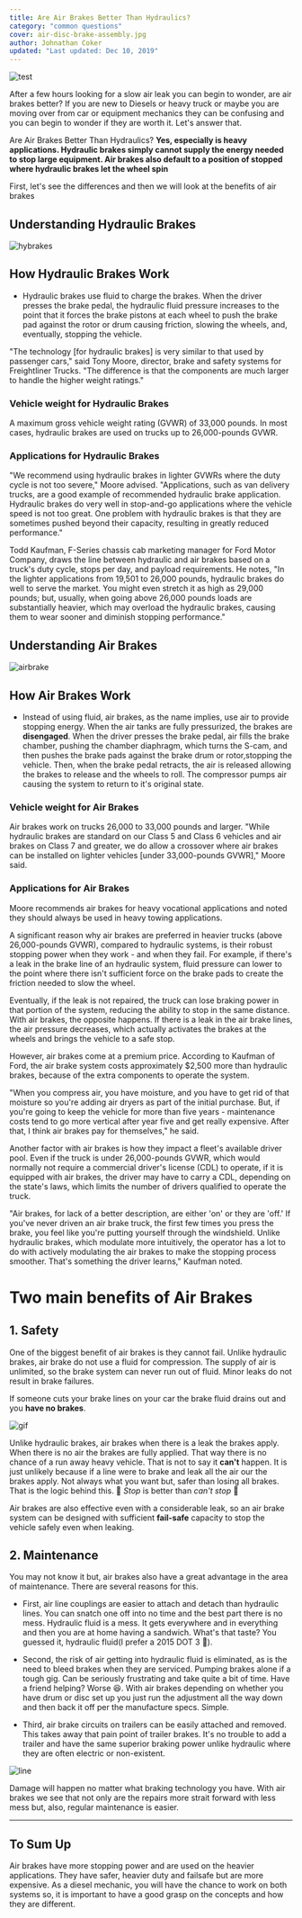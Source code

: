 ```yaml
---
title: Are Air Brakes Better Than Hydraulics?
category: "common questions"
cover: air-disc-brake-assembly.jpg
author: Johnathan Coker
updated: "Last updated: Dec 10, 2019"
---
```


![test](./air-disc-brake-assembly.jpg)

After a few hours looking for a slow air leak you can begin to wonder, are air brakes better? If you are new to Diesels or heavy truck or maybe you are moving over from car or equipment mechanics they can be confusing and you can begin to wonder if they are worth it. Let's answer that.

Are Air Brakes Better Than Hydraulics? **Yes, especially is heavy applications. Hydraulic brakes simply cannot supply the energy needed to stop large equipment. Air brakes also default to a position of stopped where hydraulic brakes let the wheel spin**

First, let's see the differences and then we will look at the benefits of air brakes

## Understanding Hydraulic Brakes

![hybrakes](./Hy.jpg)

## How Hydraulic Brakes Work

- Hydraulic brakes use fluid to charge the brakes. When the driver presses the brake pedal, the hydraulic fluid pressure increases to the point that it forces the brake pistons at each wheel to push the brake pad against the rotor or drum causing friction, slowing the wheels, and, eventually, stopping the vehicle.

"The technology [for hydraulic brakes] is very similar to that used by passenger cars," said Tony Moore, director, brake and safety systems for Freightliner Trucks. "The difference is that the components are much larger to handle the higher weight ratings."

### Vehicle weight for Hydraulic Brakes

A maximum gross vehicle weight rating (GVWR) of 33,000 pounds. In most cases, hydraulic brakes are used on trucks up to 26,000-pounds GVWR.

### Applications for Hydraulic Brakes

"We recommend using hydraulic brakes in lighter GVWRs where the duty cycle is not too severe," Moore advised. "Applications, such as van delivery trucks, are a good example of recommended hydraulic brake application. Hydraulic brakes do very well in stop-and-go applications where the vehicle speed is not too great. One problem with hydraulic brakes is that they are sometimes pushed beyond their capacity, resulting in greatly reduced performance."

Todd Kaufman, F-Series chassis cab marketing manager for Ford Motor Company, draws the line between hydraulic and air brakes based on a truck's duty cycle, stops per day, and payload requirements. He notes, "In the lighter applications from 19,501 to 26,000 pounds, hydraulic brakes do well to serve the market. You might even stretch it as high as 29,000 pounds; but, usually, when going above 26,000 pounds loads are substantially heavier, which may overload the hydraulic brakes, causing them to wear sooner and diminish stopping performance."

## Understanding Air Brakes

![airbrake](./bendix.png)

## How Air Brakes Work

- Instead of using fluid, air brakes, as the name implies, use air to provide stopping energy. When the air tanks are fully pressurized, the brakes are **disengaged**. When the driver presses the brake pedal, air fills the brake chamber, pushing the chamber diaphragm, which turns the S-cam, and then pushes the brake pads against the brake drum or rotor,stopping the vehicle. Then, when the brake pedal retracts, the air is released allowing the brakes to release and the wheels to roll. The compressor pumps air causing the system to return to it's original state.

### Vehicle weight for Air Brakes

Air brakes work on trucks 26,000 to 33,000 pounds and larger. "While hydraulic brakes are standard on our Class 5 and Class 6 vehicles and air brakes on Class 7 and greater, we do allow a crossover where air brakes can be installed on lighter vehicles [under 33,000-pounds GVWR]," Moore said.

### Applications for Air Brakes

Moore recommends air brakes for heavy vocational applications and noted they should always be used in heavy towing applications.

A significant reason why air brakes are preferred in heavier trucks (above 26,000-pounds GVWR), compared to hydraulic systems, is their robust stopping power when they work - and when they fail. For example, if there's a leak in the brake line of an hydraulic system, fluid pressure can lower to the point where there isn't sufficient force on the brake pads to create the friction needed to slow the wheel.

Eventually, if the leak is not repaired, the truck can lose braking power in that portion of the system, reducing the ability to stop in the same distance. With air brakes, the opposite happens. If there is a leak in the air brake lines, the air pressure decreases, which actually activates the brakes at the wheels and brings the vehicle to a safe stop.

However, air brakes come at a premium price. According to Kaufman of Ford, the air brake system costs approximately \$2,500 more than hydraulic brakes, because of the extra components to operate the system.

"When you compress air, you have moisture, and you have to get rid of that moisture so you're adding air dryers as part of the initial purchase. But, if you're going to keep the vehicle for more than five years - maintenance costs tend to go more vertical after year five and get really expensive. After that, I think air brakes pay for themselves," he said.

Another factor with air brakes is how they impact a fleet's available driver pool. Even if the truck is under 26,000-pounds GVWR, which would normally not require a commercial driver's license (CDL) to operate, if it is equipped with air brakes, the driver may have to carry a CDL, depending on the state's laws, which limits the number of drivers qualified to operate the truck.

"Air brakes, for lack of a better description, are either 'on' or they are 'off.' If you've never driven an air brake truck, the first few times you press the brake, you feel like you're putting yourself through the windshield. Unlike hydraulic brakes, which modulate more intuitively, the operator has a lot to do with actively modulating the air brakes to make the stopping process smoother. That's something the driver learns," Kaufman noted.

# Two main benefits of Air Brakes

## 1. Safety

One of the biggest benefit of air brakes is they cannot fail. Unlike hydraulic brakes, air brake do not use a fluid for compression. The supply of air is unlimited, so the brake system can never run out of fluid. Minor leaks do not result in brake failures.

If someone cuts your brake lines on your car the brake fluid drains out and you **have no brakes**.

![gif](giphy.gif)

Unlike hydraulic brakes, air brakes when there is a leak the brakes apply. When there is no air the brakes are fully applied. That way there is no chance of a run away heavy vehicle. That is not to say it **can't** happen. It is just unlikely because if a line were to brake and leak all the air our the brakes apply. Not always what you want but, safer than losing all brakes. That is the logic behind this. 🛑 _Stop_ is better than _can't stop_ 🛑

Air brakes are also effective even with a considerable leak, so an air brake system can be designed with sufficient **fail-safe** capacity to stop the vehicle safely even when leaking.

## 2. Maintenance

You may not know it but, air brakes also have a great advantage in the area of maintenance. There are several reasons for this.

- First, air line couplings are easier to attach and detach than hydraulic lines. You can snatch one off into no time and the best part there is no mess. Hydraulic fluid is a mess. It gets everywhere and in everything and then you are at home having a sandwich. What's that taste? You guessed it, hydraulic fluid(I prefer a 2015 DOT 3 🍷).

- Second, the risk of air getting into hydraulic fluid is eliminated, as is the need to bleed brakes when they are serviced. Pumping brakes alone if a tough gig. Can be seriously frustrating and take quite a bit of time. Have a friend helping? Worse 😆. With air brakes depending on whether you have drum or disc set up you just run the adjustment all the way down and then back it off per the manufacture specs. Simple.

- Third, air brake circuits on trailers can be easily attached and removed. This takes away that pain point of trailer brakes. It's no trouble to add a trailer and have the same superior braking power unlike hydraulic where they are often electric or non-existent.

![line](./hqdefault.jpg)

Damage will happen no matter what braking technology you have. With air brakes we see that not only are the repairs more strait forward with less mess but, also, regular maintenance is easier.

---

## To Sum Up

Air brakes have more stopping power and are used on the heavier applications. They have safer, heavier duty and failsafe but are more expensive. As a diesel mechanic, you will have the chance to work on both systems so, it is important to have a good grasp on the concepts and how they are different.
